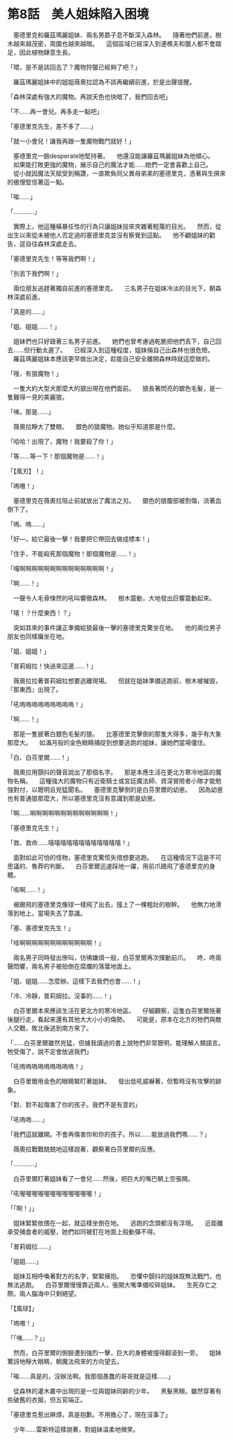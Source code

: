 # 第8話　美人姐妹陷入困境

　塞德里克和羅茲瑪麗姐妹、兩名男爵子息不斷深入森林。
　隨著他們前進，樹木越來越茂密，周圍也越來越暗。
　這個區域已經深入到連樵夫和獵人都不會踏足，因此植物肆意生長。

「喂，是不是該回去了？魔物狩獵已經夠了吧？」

　羅茲瑪麗姐妹中的姐姐薇奧拉認為不該再繼續前進，於是出聲提醒。

「森林深處有強大的魔物。再說天色也快暗了，我們回去吧」

「不……再一會兒。再多走一點吧」

「塞德里克先生，差不多了……」

「就一小會兒！讓我再跟一隻魔物戰鬥就好！」

　塞德里克一臉desperate地堅持著。
　他還沒能讓羅茲瑪麗姐妹為他傾心。
　如果能打敗更強的魔物，展示自己的魔法才能……她們一定會喜歡上自己。
　從小就因魔法天賦受到稱讚，一直欺負同父異母弟弟的塞德里克，憑著與生俱來的傲慢堅信著這一點。

「唉……」

「…………」

　實際上，他這種橫暴任性的行為只讓姐妹投來夾雜著輕蔑的目光。
　然而，從出生以來從未被他人否定過的塞德里克並沒有察覺到這點。
　他不顧姐妹的勸告，逕自往森林深處走去。

「塞德里克先生！等等我們啊！」

「別丟下我們啊！」

　兩位朋友追趕著獨自前進的塞德里克。
　三名男子在姐妹冷淡的目光下，朝森林深處前進。

「真是的……」

「姐、姐姐……！」

　姐妹們也只好跟著三名男子前進。
　她們也曾考慮過乾脆把他們丟下，自己回去……但行動太遲了。
　已經深入到這種程度，姐妹倆自己出森林也很危險。
　羅茲瑪麗姐妹本應該更早做出決定，趁能自己安全離開森林時就這麼做的。

「哦，有狼魔物！」

　一隻大約大型犬那麼大的狼出現在他們面前。
　狼長著閃亮的銀色毛髮，是一隻難得一見的美麗狼。

「咦，那是……」

　薇奧拉睜大了雙眼。
　銀色的狼魔物。她似乎知道那是什麼。

「哈哈！出現了，魔物！我要殺了你！」

「等……等一下！那個魔物是……！」

「【風刃】！」

「嗚嗷！」

　塞德里克在薇奧拉阻止前就放出了魔法之刃。
　銀色的狼腹部被割傷，流著血倒下了。

「嗚、嗚……」

「好—，給它最後一擊！我要把它帶回去做成標本！」

「住手，不能殺死那個魔物！那個魔物是……！」

「嘎啊啊啊啊啊啊啊啊啊啊啊啊啊啊！」

「啊……！」

　一聲令人毛骨悚然的吼叫響徹森林。
　樹木震動，大地發出巨響震動起來。

「嘻！？什麼東西！？」

　突如其來的事件讓正準備給狼最後一擊的塞德里克驚坐在地。
　他的兩位男子朋友也同樣癱坐在地。

「姐、姐姐！」

「普莉姆拉！快過來這邊……！」

　薇奧拉拉著普莉姆拉想要逃離現場。
　但就在姐妹準備逃跑前，樹木被摧毀，『那東西』出現了。

「吼嗚嗚嗚嗚嗚嗚嗚嗚嗚！」

「啊……！」

　那是一隻披著白銀色毛髮的狼。
　比塞德里克擊倒的那隻大得多，幾乎有大象那麼大。
　如滿月般的金色眼睛捕捉到想要逃跑的姐妹，讓她們當場僵住。

「白、白芬里爾……！」

　薇奧拉用顫抖的聲音說出了那個名字。
　那是本應生活在更北方寒冷地區的魔物名稱。
　這種強大的魔物只有近衛騎士或宮廷魔法師、資深冒險者小隊才能勉強對付，以聰明且兇猛聞名。
　塞德里克擊倒的是白芬里爾的幼崽。
　因為幼崽也有普通狼那麼大，所以塞德里克沒有意識到那是幼崽。

「啊……啊啊啊啊啊啊啊啊啊啊啊啊啊！」

「塞德里克先生！」

「救、救命……嘻嘻嘻嘻嘻嘻嘻嘻嘻嘻嘻嘻！」

　面對如此可怕的怪物，塞德里克驚慌失措想要逃跑。
　在這種情況下這是不可思議的、魯莽的判斷。
　白芬里爾迅速踩地一躍，用前爪踢飛了塞德里克的身體。

「咳啊……！」

　被踢飛的塞德里克像球一樣飛了出去，撞上了一棵粗壯的樹幹。
　他無力地滑落到地上，當場失去了意識。

「塞、塞德里克先生！」

「哇啊啊啊啊啊啊啊啊啊啊啊啊！」

　兩名男子同時發出慘叫，彷彿嫌煩一般，白芬里爾再次揮動前爪。
　咚、咚兩聲悶響，兩名男子被拍倒在腐爛的落葉地面上。

「姐、姐姐……怎麼辦。這樣下去我們也會……！」

「冷、冷靜，普莉姆拉。沒事的……！」

　白芬里爾本來應該生活在更北方的寒冷地區。
　仔細觀察，這隻白芬里爾拖著後腿行走，看起來還有其他大大小小的傷勢。
　可能是，原本在北方的牠們與敵人交戰，敗北後逃到南方來了。

「……白芬里爾雖然兇猛，但據我讀過的書上說牠們非常聰明，能理解人類語言。牠受傷了，說不定會放過我們」

「吼嗚嗚嗚嗚嗚嗚嗚嗚嗚！」

　白芬里爾用金色的眼睛緊盯著姐妹。
　發出低吼威嚇著，但暫時沒有攻擊的跡象。

「對、對不起傷害了你的孩子。我們不是有意的」

「吼嗚嗚……」

「我們這就離開。不會再傷害你和你的孩子。所以……能放過我們嗎……？」

　薇奧拉戰戰兢兢地這樣說著，觀察著白芬里爾的反應。

「…………」

　白芬里爾盯著姐妹看了一會兒……然後，把巨大的嘴巴朝上空張開。

「吼喔喔喔喔喔喔喔喔喔喔喔喔！」

「「啊！」」

　姐妹緊緊依偎在一起，就這樣坐倒在地。
　逃跑的念頭都沒有浮現。
　近距離承受捕食者的威壓，她們如同被釘在地面上般動彈不得。

「普莉姆拉……」

「姐姐……」

　姐妹互相呼喚著對方的名字，緊緊擁抱。
　恐懼中顫抖的姐妹既無法戰鬥，也無法逃跑。
　白芬里爾慢慢靠近兩人，張開大嘴準備咬碎姐妹。
　生死存亡之際。兩人腦海中只剩絕望。

「【風球】」

「嗚嗷！」

「「咦……？」」

　然而，白芬里爾的側臉遭到強烈一擊，巨大的身體被撞得翻滾到一旁。
　姐妹驚訝地睜大眼睛，朝魔法飛來的方向望去。

「唉……真是的，沒辦法啊。我那個愚蠢的哥哥就是這樣……」

　從森林的灌木叢中出現的是一位與姐妹同齡的少年。
　黑髮黑眼。雖然穿著有些破舊的衣服，但五官端正。

「塞德里克惹出麻煩，真是抱歉。不用擔心了，現在沒事了」

　少年……雷斯特這樣說著，對姐妹溫柔地微笑。